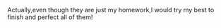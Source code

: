 Actually,even though they are just my homework,I would try my best to finish and perfect all of them!
